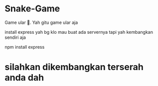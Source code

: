 # Snake-Game
Game ular 🐍. Yah gitu game ular aja

install express yah bg klo mau buat ada servernya tapi yah kembangkan sendiri aja

npm install express

# silahkan dikembangkan terserah anda dah
